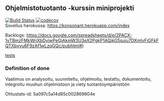 ﻿## Ohjelmistotuotanto -kurssin miniprojekti  
[![Build Status](https://travis-ci.org/jexniemi/Miniprojekti-Ohtu.svg?branch=master)](https://travis-ci.org/jexniemi/Miniprojekti-Ohtu) 
[![codecov](https://codecov.io/gh/jexniemi/Miniprojekti-Ohtu/branch/master/graph/badge.svg)](https://codecov.io/gh/jexniemi/Miniprojekti-Ohtu)  
Sovellus herokussa: https://konsonant.herokuapp.com/index  

Backlogs: https://docs.google.com/spreadsheets/d/e/2PACX-1vTBmzFMkWriXbDyjwPeGiAkmW3U3eX2PgkP1AQikG5suju7DXmlvFiGFkFQTXbvyu6F9zAf1wLzqGQc/pubhtml#)  

[tests](/react-front/src/_tests_)

### Definition of done
Vaatimus on analysoitu, suunniteltu, ohjelmoitu, testattu,
dokumentoitu, integroitu muuhun ohjelmistoon ja viety
tuotantoympäristöön



Ohtustats-id: 5a097c5a14d85c002869604e
